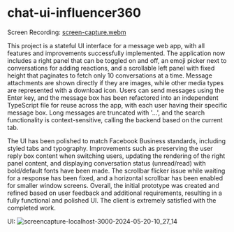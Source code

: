 # chat-ui-influencer360

Screen Recording:
[screen-capture.webm](https://github.com/hamzafarooq009/chat-ui-influencer360/assets/46634351/35b708a9-185f-46eb-aab7-714172be4d80)

This project is a stateful UI interface for a message web app, with all features and improvements successfully implemented. The application now includes a right panel that can be toggled on and off, an emoji picker next to conversations for adding reactions, and a scrollable left panel with fixed height that paginates to fetch only 10 conversations at a time. Message attachments are shown directly if they are images, while other media types are represented with a download icon. Users can send messages using the Enter key, and the message box has been refactored into an independent TypeScript file for reuse across the app, with each user having their specific message box. Long messages are truncated with '...', and the search functionality is context-sensitive, calling the backend based on the current tab.

The UI has been polished to match Facebook Business standards, including styled tabs and typography. Improvements such as preserving the user reply box content when switching users, updating the rendering of the right panel content, and displaying conversation status (unread/read) with bold/default fonts have been made. The scrollbar flicker issue while waiting for a response has been fixed, and a horizontal scrollbar has been enabled for smaller window screens. Overall, the initial prototype was created and refined based on user feedback and additional requirements, resulting in a fully functional and polished UI. The client is extremely satisfied with the completed work.

UI:
![screencapture-localhost-3000-2024-05-20-10_27_14](https://github.com/hamzafarooq009/chat-ui-influencer360/assets/46634351/99728b95-75f9-4dde-8730-4b8bd544a5d5)
